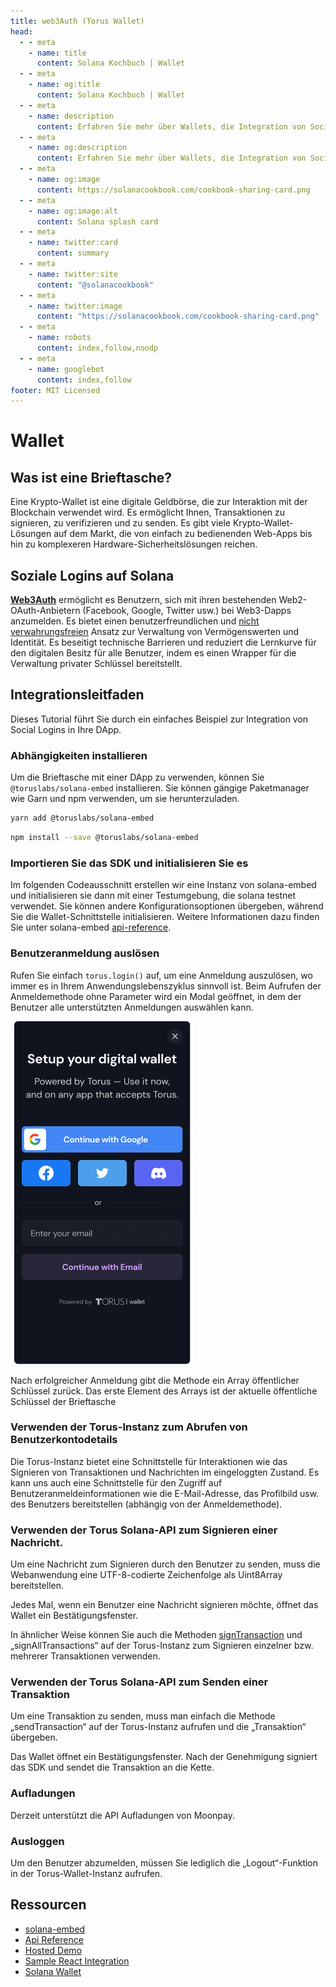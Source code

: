 ```yaml
---
title: web3Auth (Torus Wallet)
head:
  - - meta
    - name: title
      content: Solana Kochbuch | Wallet
  - - meta
    - name: og:title
      content: Solana Kochbuch | Wallet
  - - meta
    - name: description
      content: Erfahren Sie mehr über Wallets, die Integration von Social Logins, das Signieren und Verifizieren von Nachrichten und weitere Referenzen für Building on Solana im Solana-Kochbuch.
  - - meta
    - name: og:description
      content: Erfahren Sie mehr über Wallets, die Integration von Social Logins, das Signieren und Verifizieren von Nachrichten und weitere Referenzen für Building on Solana im Solana-Kochbuch.
  - - meta
    - name: og:image
      content: https://solanacookbook.com/cookbook-sharing-card.png
  - - meta
    - name: og:image:alt
      content: Solana splash card
  - - meta
    - name: twitter:card
      content: summary
  - - meta
    - name: twitter:site
      content: "@solanacookbook"
  - - meta
    - name: twitter:image
      content: "https://solanacookbook.com/cookbook-sharing-card.png"
  - - meta
    - name: robots
      content: index,follow,noodp
  - - meta
    - name: googlebot
      content: index,follow
footer: MIT Licensed
---
```


# Wallet

## Was ist eine Brieftasche?

Eine Krypto-Wallet ist eine digitale Geldbörse, die zur Interaktion mit der Blockchain verwendet wird. Es ermöglicht Ihnen, Transaktionen zu signieren, zu verifizieren und zu senden. Es gibt viele Krypto-Wallet-Lösungen auf dem Markt, die von einfach zu bedienenden Web-Apps bis hin zu komplexeren Hardware-Sicherheitslösungen reichen.

## Soziale Logins auf Solana

[**Web3Auth**](https://docs.web3auth.io/) ermöglicht es Benutzern, sich mit ihren bestehenden Web2-OAuth-Anbietern (Facebook, Google, Twitter usw.) bei Web3-Dapps anzumelden. Es bietet einen benutzerfreundlichen und [nicht verwahrungsfreien](https://docs.web3auth.io/key-infrastructure/overview) Ansatz zur Verwaltung von Vermögenswerten und Identität. Es beseitigt technische Barrieren und reduziert die Lernkurve für den digitalen Besitz für alle Benutzer, indem es einen Wrapper für die Verwaltung privater Schlüssel bereitstellt.

## Integrationsleitfaden

Dieses Tutorial führt Sie durch ein einfaches Beispiel zur Integration von Social Logins in Ihre DApp.

### Abhängigkeiten installieren

Um die Brieftasche mit einer DApp zu verwenden, können Sie `@toruslabs/solana-embed` installieren. Sie können gängige Paketmanager wie Garn und npm verwenden, um sie herunterzuladen.

<CodeGroup>
  <CodeGroupItem title="YARN" active>

```bash
yarn add @toruslabs/solana-embed
```

  </CodeGroupItem>

  <CodeGroupItem title="NPM">

```bash
npm install --save @toruslabs/solana-embed
```

  </CodeGroupItem>
</CodeGroup>

### Importieren Sie das SDK und initialisieren Sie es

Im folgenden Codeausschnitt erstellen wir eine Instanz von solana-embed und initialisieren sie dann mit einer Testumgebung, die solana testnet verwendet. Sie können andere Konfigurationsoptionen übergeben, während Sie die Wallet-Schnittstelle initialisieren. Weitere Informationen dazu finden Sie unter solana-embed [api-reference](https://docs.tor.us/solana-wallet/api-reference/class).

<SolanaCodeGroup>
  <SolanaCodeGroupItem title="TS" active>

  <template v-slot:default>

@[code](@/code/wallet/Web3Auth/initialize-instance.en.ts)

  </template>

  <template v-slot:preview>

@[code](@/code/wallet/Web3Auth/initialize-instance.preview.en.ts)

  </template>

  </SolanaCodeGroupItem>
</SolanaCodeGroup>

### Benutzeranmeldung auslösen

Rufen Sie einfach `torus.login()` auf, um eine Anmeldung auszulösen, wo immer es in Ihrem Anwendungslebenszyklus sinnvoll ist. Beim Aufrufen der Anmeldemethode ohne Parameter wird ein Modal geöffnet, in dem der Benutzer alle unterstützten Anmeldungen auswählen kann.

![](./assets/Web3Auth/login-modal.png)

Nach erfolgreicher Anmeldung gibt die Methode ein Array öffentlicher Schlüssel zurück. Das erste Element des Arrays ist der aktuelle öffentliche Schlüssel der Brieftasche

<SolanaCodeGroup>
  <SolanaCodeGroupItem title="TS" active>

  <template v-slot:default>

@[code](@/code/wallet/Web3Auth/login.en.ts)

  </template>

  <template v-slot:preview>

@[code](@/code/wallet/Web3Auth/login.preview.en.ts)

  </template>

  </SolanaCodeGroupItem>
</SolanaCodeGroup>

### Verwenden der Torus-Instanz zum Abrufen von Benutzerkontodetails

Die Torus-Instanz bietet eine Schnittstelle für Interaktionen wie das Signieren von Transaktionen und Nachrichten im eingeloggten Zustand. Es kann uns auch eine Schnittstelle für den Zugriff auf Benutzeranmeldeinformationen wie die E-Mail-Adresse, das Profilbild usw. des Benutzers bereitstellen (abhängig von der Anmeldemethode).

<SolanaCodeGroup>
  <SolanaCodeGroupItem title="TS" active>

  <template v-slot:default>

@[code](@/code/wallet/Web3Auth/user-info.en.ts)

  </template>

  <template v-slot:preview>

@[code](@/code/wallet/Web3Auth/user-info.preview.en.ts)

  </template>

  </SolanaCodeGroupItem>
</SolanaCodeGroup>

### Verwenden der Torus Solana-API zum Signieren einer Nachricht.

Um eine Nachricht zum Signieren durch den Benutzer zu senden, muss die Webanwendung eine UTF-8-codierte Zeichenfolge als Uint8Array bereitstellen.

Jedes Mal, wenn ein Benutzer eine Nachricht signieren möchte, öffnet das Wallet ein Bestätigungsfenster.

<SolanaCodeGroup>
  <SolanaCodeGroupItem title="TS" active>

  <template v-slot:default>

@[code](@/code/wallet/Web3Auth/sign-message.en.ts)

  </template>

  <template v-slot:preview>

@[code](@/code/wallet/Web3Auth/sign-message.preview.en.ts)

  </template>

  </SolanaCodeGroupItem>
</SolanaCodeGroup>

In ähnlicher Weise können Sie auch die Methoden [signTransaction](https://docs.tor.us/solana-wallet/api-reference/solana/sign-transaction) und „signAllTransactions“ auf der Torus-Instanz zum Signieren einzelner bzw. mehrerer Transaktionen verwenden.

### Verwenden der Torus Solana-API zum Senden einer Transaktion

Um eine Transaktion zu senden, muss man einfach die Methode „sendTransaction“ auf der Torus-Instanz aufrufen und die „Transaktion“ übergeben.

Das Wallet öffnet ein Bestätigungsfenster. Nach der Genehmigung signiert das SDK und sendet die Transaktion an die Kette.

<SolanaCodeGroup>
  <SolanaCodeGroupItem title="TS" active>

  <template v-slot:default>

@[code](@/code/wallet/Web3Auth/send-transaction.en.ts)

  </template>

  <template v-slot:preview>

@[code](@/code/wallet/Web3Auth/send-transaction.preview.en.ts)

  </template>

  </SolanaCodeGroupItem>
</SolanaCodeGroup>

### Aufladungen

Derzeit unterstützt die API Aufladungen von Moonpay.

<SolanaCodeGroup>
  <SolanaCodeGroupItem title="TS" active>

  <template v-slot:default>

@[code](@/code/wallet/Web3Auth/topup.en.ts)

  </template>

  <template v-slot:preview>

@[code](@/code/wallet/Web3Auth/topup.preview.en.ts)

  </template>

  </SolanaCodeGroupItem>
</SolanaCodeGroup>

### Ausloggen

Um den Benutzer abzumelden, müssen Sie lediglich die „Logout“-Funktion in der Torus-Wallet-Instanz aufrufen.

<SolanaCodeGroup>
  <SolanaCodeGroupItem title="TS" active>

  <template v-slot:default>

@[code](@/code/wallet/Web3Auth/logout.en.ts)

  </template>
    
  <template v-slot:preview>
    
@[code](@/code/wallet/Web3Auth/logout.preview.en.ts)
    
  </template>

  </SolanaCodeGroupItem>
</SolanaCodeGroup>

## Ressourcen

* [solana-embed](https://github.com/torusresearch/solana-embed)
* [Api Reference](https://docs.web3auth.io/solana-wallet/api-reference/class)
* [Hosted Demo](https://demo-solana.tor.us/)
* [Sample React Integration](https://github.com/torusresearch/solana-embed-react-demo)
* [Solana Wallet](https://solana.tor.us/)